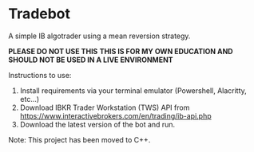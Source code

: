 # Tradebot
A simple IB algotrader using a mean reversion strategy.

**PLEASE DO NOT USE THIS**
**THIS IS FOR MY OWN EDUCATION AND SHOULD NOT BE USED IN A LIVE ENVIRONMENT**

Instructions to use:

1. Install requirements via your terminal emulator (Powershell, Alacritty, etc...)
2. Download IBKR Trader Workstation (TWS) API from https://www.interactivebrokers.com/en/trading/ib-api.php
3. Download the latest version of the bot and run.

Note: This project has been moved to C++.
